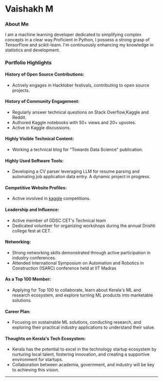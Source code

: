 # Vaishakh M 

### About Me
I am a machine learning developer dedicated to simplifying complex concepts in a clear way.Proficient in Python, I possess a strong grasp of TensorFlow and scikit-learn.
I'm continuously enhancing my knowledge in statistics and development.

### Portfolio Highlights
#### History of Open Source Contributions:
- Actively engages in Hacktober festivals, contributing to open source projects.

#### History of Community Engagement:
 -  Regularly answer technical questions on Stack Overflow,Kaggle and Reddit.
 - Authored Kaggle notebooks with 50+ views and 20+ upvotes.
 - Active in Kaggle discussions.

#### Highly Visible Technical Content:
 -  Working a technical blog for "Towards Data Science" publication. 

#### Highly Used Software Tools:
 - Developing a CV parser leveraging LLM for resume parsing and automating job application data entry. A dynamic project in progress.

#### Competitive Website Profiles:
 - Active involved in [kaggle](https://www.kaggle.com/vaishakhraveendran) competitions.

#### Leadership and Influence:
- Active member of GDSC CET's Technical team
-  Dedicated volunteer for organizing workshops during the annual Drishti college fest at CET.

#### Networking:
- Strong networking skills demonstrated through active participation in industry conferences.
- Attended International Symposium on Automation and Robotics in Construction (ISARC) conference held at IIT Madras

#### As a Top 100 Member:
- Applying for Top 100 to collaborate, learn about Kerala's ML and research ecosystem, and explore turning ML products into marketable solutions.

#### Career Plan:
- Focusing on sustainable ML solutions, conducting research, and exploring their practical industry applications to understand their value.
  
#### Thoughts on Kerala's Tech Ecosystem:
- Kerala has the potential to excel in the technology startup ecosystem by nurturing local talent, fostering innovation, and creating a supportive environment for startups.
- Collaboration between academia, government, and industry will be key to achieving this vision.

---

